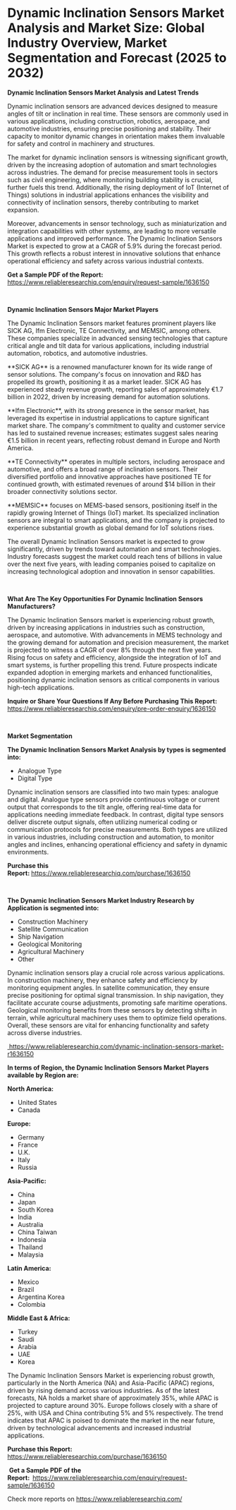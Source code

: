 <p><h1>Dynamic Inclination Sensors Market Analysis and Market Size: Global Industry Overview, Market Segmentation and Forecast (2025 to 2032)</h1></p><p><strong>Dynamic Inclination Sensors Market Analysis and Latest Trends</strong></p>
<p><p>Dynamic inclination sensors are advanced devices designed to measure angles of tilt or inclination in real time. These sensors are commonly used in various applications, including construction, robotics, aerospace, and automotive industries, ensuring precise positioning and stability. Their capacity to monitor dynamic changes in orientation makes them invaluable for safety and control in machinery and structures.</p><p>The market for dynamic inclination sensors is witnessing significant growth, driven by the increasing adoption of automation and smart technologies across industries. The demand for precise measurement tools in sectors such as civil engineering, where monitoring building stability is crucial, further fuels this trend. Additionally, the rising deployment of IoT (Internet of Things) solutions in industrial applications enhances the visibility and connectivity of inclination sensors, thereby contributing to market expansion.</p><p>Moreover, advancements in sensor technology, such as miniaturization and integration capabilities with other systems, are leading to more versatile applications and improved performance. The Dynamic Inclination Sensors Market is expected to grow at a CAGR of 5.9% during the forecast period. This growth reflects a robust interest in innovative solutions that enhance operational efficiency and safety across various industrial contexts.</p></p>
<p><strong>Get a Sample PDF of the Report:&nbsp;</strong> <a href="https://www.reliableresearchiq.com/enquiry/request-sample/1636150?utm_campaign=2301&utm_medium=2&utm_source=Github&utm_content=ia&utm_term=23032025&utm_id=dynamic-inclination-sensors">https://www.reliableresearchiq.com/enquiry/request-sample/1636150</a></p>
<p>&nbsp;</p>
<p><strong>Dynamic Inclination Sensors Major Market Players</strong></p>
<p><p>The Dynamic Inclination Sensors market features prominent players like SICK AG, Ifm Electronic, TE Connectivity, and MEMSIC, among others. These companies specialize in advanced sensing technologies that capture critical angle and tilt data for various applications, including industrial automation, robotics, and automotive industries.</p><p>**SICK AG** is a renowned manufacturer known for its wide range of sensor solutions. The company's focus on innovation and R&D has propelled its growth, positioning it as a market leader. SICK AG has experienced steady revenue growth, reporting sales of approximately €1.7 billion in 2022, driven by increasing demand for automation solutions.</p><p>**Ifm Electronic**, with its strong presence in the sensor market, has leveraged its expertise in industrial applications to capture significant market share. The company's commitment to quality and customer service has led to sustained revenue increases; estimates suggest sales nearing €1.5 billion in recent years, reflecting robust demand in Europe and North America.</p><p>**TE Connectivity** operates in multiple sectors, including aerospace and automotive, and offers a broad range of inclination sensors. Their diversified portfolio and innovative approaches have positioned TE for continued growth, with estimated revenues of around $14 billion in their broader connectivity solutions sector.</p><p>**MEMSIC** focuses on MEMS-based sensors, positioning itself in the rapidly growing Internet of Things (IoT) market. Its specialized inclination sensors are integral to smart applications, and the company is projected to experience substantial growth as global demand for IoT solutions rises.</p><p>The overall Dynamic Inclination Sensors market is expected to grow significantly, driven by trends toward automation and smart technologies. Industry forecasts suggest the market could reach tens of billions in value over the next five years, with leading companies poised to capitalize on increasing technological adoption and innovation in sensor capabilities.</p></p>
<p>&nbsp;</p>
<p><strong>What Are The Key Opportunities For Dynamic Inclination Sensors Manufacturers?</strong></p>
<p><p>The Dynamic Inclination Sensors market is experiencing robust growth, driven by increasing applications in industries such as construction, aerospace, and automotive. With advancements in MEMS technology and the growing demand for automation and precision measurement, the market is projected to witness a CAGR of over 8% through the next five years. Rising focus on safety and efficiency, alongside the integration of IoT and smart systems, is further propelling this trend. Future prospects indicate expanded adoption in emerging markets and enhanced functionalities, positioning dynamic inclination sensors as critical components in various high-tech applications.</p></p>
<p><strong>Inquire or Share Your Questions If Any Before Purchasing This Report:</strong> <a href="https://www.reliableresearchiq.com/enquiry/pre-order-enquiry/1636150?utm_campaign=2301&utm_medium=2&utm_source=Github&utm_content=ia&utm_term=23032025&utm_id=dynamic-inclination-sensors">https://www.reliableresearchiq.com/enquiry/pre-order-enquiry/1636150</a></p>
<p>&nbsp;</p>
<p><strong>Market Segmentation</strong></p>
<p><strong>The Dynamic Inclination Sensors Market Analysis by types is segmented into:</strong></p>
<p><ul><li>Analogue Type</li><li>Digital Type</li></ul></p>
<p><p>Dynamic inclination sensors are classified into two main types: analogue and digital. Analogue type sensors provide continuous voltage or current output that corresponds to the tilt angle, offering real-time data for applications needing immediate feedback. In contrast, digital type sensors deliver discrete output signals, often utilizing numerical coding or communication protocols for precise measurements. Both types are utilized in various industries, including construction and automation, to monitor angles and inclines, enhancing operational efficiency and safety in dynamic environments.</p></p>
<p><strong>Purchase this Report:&nbsp;</strong><a href="https://www.reliableresearchiq.com/purchase/1636150?utm_campaign=2301&utm_medium=2&utm_source=Github&utm_content=ia&utm_term=23032025&utm_id=dynamic-inclination-sensors">https://www.reliableresearchiq.com/purchase/1636150</a></p>
<p>&nbsp;</p>
<p><strong>The Dynamic Inclination Sensors Market Industry Research by Application is segmented into:</strong></p>
<p><ul><li>Construction Machinery</li><li>Satellite Communication</li><li>Ship Navigation</li><li>Geological Monitoring</li><li>Agricultural Machinery</li><li>Other</li></ul></p>
<p><p>Dynamic inclination sensors play a crucial role across various applications. In construction machinery, they enhance safety and efficiency by monitoring equipment angles. In satellite communication, they ensure precise positioning for optimal signal transmission. In ship navigation, they facilitate accurate course adjustments, promoting safe maritime operations. Geological monitoring benefits from these sensors by detecting shifts in terrain, while agricultural machinery uses them to optimize field operations. Overall, these sensors are vital for enhancing functionality and safety across diverse industries.</p></p>
<p><a href="https://www.reliableresearchiq.com/dynamic-inclination-sensors-market-r1636150?utm_campaign=2301&utm_medium=2&utm_source=Github&utm_content=ia&utm_term=23032025&utm_id=dynamic-inclination-sensors">&nbsp;https://www.reliableresearchiq.com/dynamic-inclination-sensors-market-r1636150</a></p>
<p><strong>In terms of Region, the Dynamic Inclination Sensors Market Players available by Region are:</strong></p>
<p>
    <p> <strong> North America: </strong>
        <ul>
            <li>United States</li>
            <li>Canada</li>
        </ul>
        </p> 
    <p> <strong> Europe: </strong>
        <ul>
            <li>Germany</li>
            <li>France</li>
            <li>U.K.</li>
            <li>Italy</li>
            <li>Russia</li>
        </ul>
        </p> 
    <p> <strong> Asia-Pacific: </strong>
        <ul>
            <li>China</li>
            <li>Japan</li>
            <li>South Korea</li>
            <li>India</li>
            <li>Australia</li>
            <li>China Taiwan</li>
            <li>Indonesia</li>
            <li>Thailand</li>
            <li>Malaysia</li>
        </ul>
        </p> 
    <p> <strong> Latin America: </strong>
        <ul>
            <li>Mexico</li>
            <li>Brazil</li>
            <li>Argentina Korea</li>
            <li>Colombia</li>
        </ul>
        </p> 
    <p> <strong> Middle East & Africa: </strong>
        <ul>
            <li>Turkey</li>
            <li>Saudi</li>
            <li>Arabia</li>
            <li>UAE</li>
            <li>Korea</li>
        </ul>
    </p>
    </p>
<p><p>The Dynamic Inclination Sensors Market is experiencing robust growth, particularly in the North America (NA) and Asia-Pacific (APAC) regions, driven by rising demand across various industries. As of the latest forecasts, NA holds a market share of approximately 35%, while APAC is projected to capture around 30%. Europe follows closely with a share of 25%, with USA and China contributing 5% and 5% respectively. The trend indicates that APAC is poised to dominate the market in the near future, driven by technological advancements and increased industrial applications.</p></p>
<p><strong>Purchase this Report: </strong><a href="https://www.reliableresearchiq.com/purchase/1636150?utm_campaign=2301&utm_medium=2&utm_source=Github&utm_content=ia&utm_term=23032025&utm_id=dynamic-inclination-sensors">https://www.reliableresearchiq.com/purchase/1636150</a></p>
<p>&nbsp;<strong>Get a Sample PDF of the Report:&nbsp;&nbsp;</strong><a href="https://www.reliableresearchiq.com/enquiry/request-sample/1636150?utm_campaign=2301&utm_medium=2&utm_source=Github&utm_content=ia&utm_term=23032025&utm_id=dynamic-inclination-sensors">https://www.reliableresearchiq.com/enquiry/request-sample/1636150</a></p>
<p><strong></strong></p>
<p>Check more reports on <a href="https://www.reliableresearchiq.com/?utm_campaign=2301&utm_medium=2&utm_source=Github&utm_content=ia&utm_term=23032025&utm_id=dynamic-inclination-sensors">https://www.reliableresearchiq.com/</a></p>